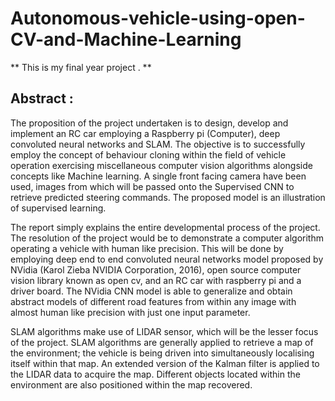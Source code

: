 # Autonomous-vehicle-using-open-CV-and-Machine-Learning
** This is my final year project . **

## Abstract : 

The proposition of the project undertaken is to design, develop and implement an RC car employing a Raspberry pi (Computer), 
deep convoluted neural networks and SLAM. The objective is to successfully employ the concept of behaviour cloning within the 
field of vehicle operation exercising miscellaneous computer vision algorithms alongside concepts like Machine learning. 
A single front facing camera have been used, images from which will be passed onto the Supervised CNN to retrieve predicted 
steering commands. The proposed model is an illustration of supervised learning.

The report simply explains the entire developmental process of the project. The resolution of the project would be to 
demonstrate a computer algorithm operating a vehicle with human like precision. This will be done by employing deep 
end to end convoluted neural networks model proposed by NVidia (Karol Zieba NVIDIA Corporation, 2016), open source 
computer vision library known as open cv, and an RC car with raspberry pi and a driver board. The NVidia CNN model 
is able to generalize and obtain abstract models of different road features from within any image with almost human 
like precision with just one input parameter.

SLAM algorithms make use of LIDAR sensor, which will be the lesser focus of the project. SLAM algorithms 
are generally applied to retrieve a map of the environment; the vehicle is being driven into simultaneously 
localising itself within that map. An extended version of the Kalman filter is applied to the LIDAR data to acquire the map. 
Different objects located within the environment are also positioned within the map recovered.
